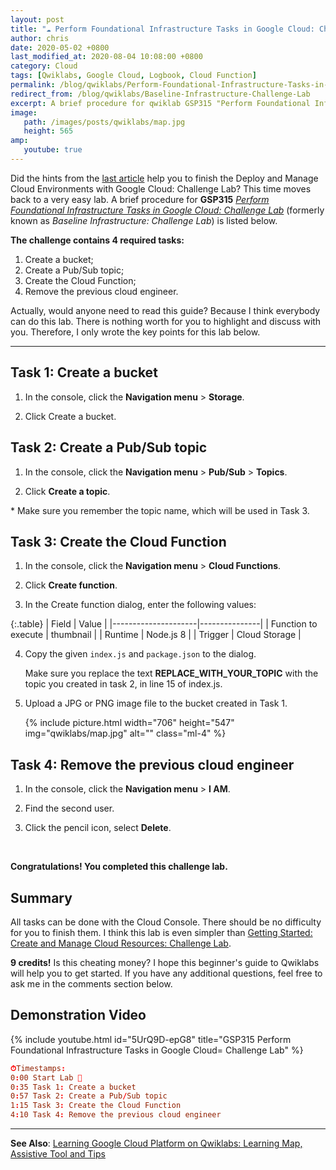 ```yaml
---
layout: post
title: "☁ Perform Foundational Infrastructure Tasks in Google Cloud: Challenge Lab | logbook"
author: chris
date: 2020-05-02 +0800
last_modified_at: 2020-08-04 10:08:00 +0800
category: Cloud
tags: [Qwiklabs, Google Cloud, Logbook, Cloud Function]
permalink: /blog/qwiklabs/Perform-Foundational-Infrastructure-Tasks-in-Google-Cloud-Challenge-Lab
redirect_from: /blog/qwiklabs/Baseline-Infrastructure-Challenge-Lab
excerpt: A brief procedure for qwiklab GSP315 "Perform Foundational Infrastructure Tasks in Google Cloud&#58; Challenge Lab".
image: 
   path: /images/posts/qwiklabs/map.jpg
   height: 565
amp:
   youtube: true
---
```


<!--more-->

Did the hints from the [last article](/blog/qwiklabs/Deploy-and-Manage-Cloud-Environments-with-Google-Cloud-Challenge-Lab) help you to finish the Deploy and Manage Cloud Environments with Google Cloud: Challenge Lab? This time moves back to a very easy lab. A brief procedure for  **GSP315** _[Perform Foundational Infrastructure Tasks in Google Cloud: Challenge Lab](https://www.qwiklabs.com/focuses/10379?parent=catalog)_ (formerly known as _Baseline Infrastructure: Challenge Lab_) is listed below.

**The challenge contains 4 required tasks:**

1. Create a bucket;
2. Create a Pub/Sub topic;
3. Create the Cloud Function;
4. Remove the previous cloud engineer.

Actually, would anyone need to read this guide? Because I think everybody can do this lab. There is nothing worth for you to highlight and discuss with you. Therefore, I only wrote the key points for this lab below.

* * *

## Task 1: Create a bucket

1. In the console, click the **Navigation menu** > **Storage**.

2. Click Create a bucket.

## Task 2: Create a Pub/Sub topic

1. In the console, click the **Navigation menu** > **Pub/Sub** > **Topics**.

2. Click **Create a topic**.

\* Make sure you remember the topic name, which will be used in Task 3.

## Task 3: Create the Cloud Function

1. In the console, click the **Navigation menu** > **Cloud Functions**.

2. Click **Create function**.

3. In the Create function dialog, enter the following values:

{:.table}
   | Field               |   Value       |
   |---------------------|---------------|
   | Function to execute | thumbnail     |
   | Runtime             | Node.js 8     |
   | Trigger             | Cloud Storage |

4. Copy the given `index.js` and `package.json` to the dialog.

   Make sure you replace the text **REPLACE_WITH_YOUR_TOPIC** with the topic you created in task 2, in line 15 of index.js.

5. Upload a JPG or PNG image file to the bucket created in Task 1.

   {% include picture.html width="706" height="547" img="qwiklabs/map.jpg" alt="" class="ml-4" %}

## Task 4: Remove the previous cloud engineer

1. In the console, click the **Navigation menu** > **I AM**.

2. Find the second user.

3. Click the pencil icon, select **Delete**.

<br/>

**Congratulations! You completed this challenge lab.**

## Summary

All tasks can be done with the Cloud Console. There should be no difficulty for you to finish them. I think this lab is even simpler than [Getting Started: Create and Manage Cloud Resources: Challenge Lab](/blog/qwiklabs/Getting-Started-Create-and-Manage_Cloud_Resources-Challenge-Lab).

**9 credits!** Is this cheating money? I hope this beginner's guide to Qwiklabs will help you to get started. If you have any additional questions, feel free to ask me in the comments section below.

## Demonstration Video

{% include youtube.html id="5UrQ9D-epG8" title="GSP315 Perform Foundational Infrastructure Tasks in Google Cloud= Challenge Lab" %}

```conf
⏱Timestamps:
0:00 Start Lab 🔬
0:35 Task 1: Create a bucket
0:57 Task 2: Create a Pub/Sub topic
1:15 Task 3: Create the Cloud Function
4:10 Task 4: Remove the previous cloud engineer
```

* * *

**See Also**: [Learning Google Cloud Platform on Qwiklabs: Learning Map, Assistive Tool and Tips](/blog/qwiklabs/Qwiklabs-User-Tips-for-Learning_Google_Cloud_Platform)
